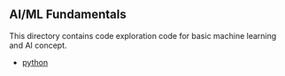 ## AI/ML Fundamentals
This directory contains code exploration code for basic machine learning and
AI concept.

* [python](./python/README.md)

